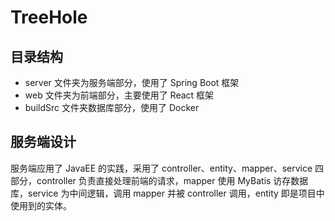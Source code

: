 # TreeHole

## 目录结构

* server 文件夹为服务端部分，使用了 Spring Boot 框架
* web 文件夹为前端部分，主要使用了 React 框架
* buildSrc 文件夹数据库部分，使用了 Docker

## 服务端设计

服务端应用了 JavaEE 的实践，采用了 controller、entity、mapper、service 四部分，controller 负责直接处理前端的请求，mapper 使用 MyBatis 访存数据库，service 为中间逻辑，调用 mapper 并被 controller 调用，entity 即是项目中使用到的实体。